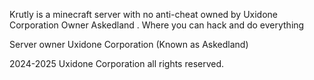 Krutly is a minecraft server with no anti-cheat owned by Uxidone Corporation Owner Askedland . Where you can hack and do everything





Server owner Uxidone Corporation (Known as Askedland)




2024-2025 Uxidone Corporation all rights reserved. 

